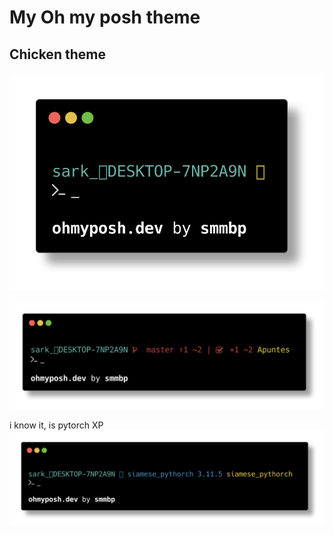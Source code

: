 # My Oh my posh theme
## Chicken theme
![chicken theme](screenshots/chicken.png)

![git chicken theme](screenshots/chicken2.png)

i know it, is pytorch XP
![Alt text](screenshots/chicken3.png)